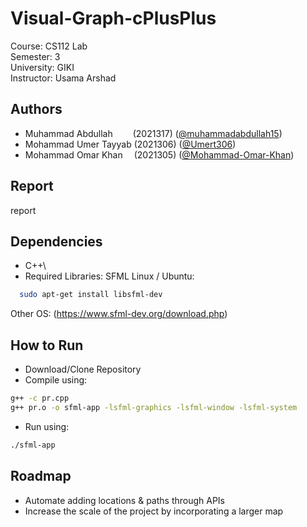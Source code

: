 # Visual-Graph-cPlusPlus

Course:     CS112 Lab\
Semester:   3\
University: GIKI\
Instructor: Usama Arshad


## Authors

- Muhammad Abdullah&emsp; &emsp;(2021317) ([@muhammadabdullah15](https://github.com/muhammadabdullah15/))
- Mohammad Umer Tayyab (2021306) ([@Umert306](https://github.com/Umert306))
- Mohammad Omar Khan&emsp; (2021305) ([@Mohammad-Omar-Khan](https://github.com/Mohammad-Omar-Khan))


## Report

report


## Dependencies

- C++\
- Required Libraries: SFML
Linux / Ubuntu:
```bash
  sudo apt-get install libsfml-dev
```
Other OS:
(https://www.sfml-dev.org/download.php)

    
## How to Run
- Download/Clone Repository
- Compile using:
```bash
g++ -c pr.cpp
g++ pr.o -o sfml-app -lsfml-graphics -lsfml-window -lsfml-system
```
- Run using:
```bash
./sfml-app
```

## Roadmap

- Automate adding locations & paths through APIs
- Increase the scale of the project by incorporating a larger map
